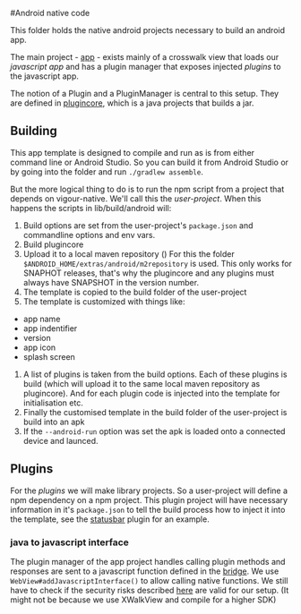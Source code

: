 #Android native code

This folder holds the native android projects necessary to build an android app.

The main project - [app](./app) - exists mainly of a crosswalk view that loads our *javascript app* and has a plugin manager that exposes injected *plugins* to the javascript app.

The notion of a Plugin and a PluginManager is central to this setup. They are defined in [plugincore](./plugincore), which is a java projects that builds a jar.

## Building

This app template is designed to compile and run as is from either command line or Android Studio. So you can build it from Android Studio or by going into the folder and run `./gradlew assemble`.

But the more logical thing to do is to run the npm script from a project that depends on vigour-native. We'll call this the *user-project*. When this happens the scripts in lib/build/android will:

1. Build options are set from the user-project's `package.json` and commandline options and env vars.
1. Build plugincore
1. Upload it to a local maven repository ()
For this the folder `$ANDROID_HOME/extras/android/m2repository` is used. This only works for SNAPHOT releases, that's why the plugincore and any plugins must always have SNAPSHOT in the version number.
1. The template is copied to the build folder of the user-project
1. The template is customized with things like:
  - app name
  - app indentifier
  - version
  - app icon
  - splash screen
1. A list of plugins is taken from the build options.
Each of these plugins is build (which will upload it to the same local maven repository as plugincore). And for each plugin code is injected into the template for initialisation etc.
1. Finally the customised template in the build folder of the user-project is build into an apk
1. If the `--android-run` option was set the apk is loaded onto a connected device and launced.

## Plugins

For the *plugins* we will make library projects. So a user-project will define a npm dependency on a npm project. This plugin project will have necessary information in it's `package.json` to tell the build process how to inject it into the template, see the [statusbar](github.com/vigour-io/vigour-native-statusBar) plugin for an example.

### java to javascript interface

The plugin manager of the app project handles calling plugin methods and responses are sent to a javascript function defined in the [bridge](../../lib/bridge). We use `WebView#addJavascriptInterface()` to allow calling native functions. We still have to check if the security risks described [here](https://labs.mwrinfosecurity.com/blog/2013/09/24/webview-addjavascriptinterface-remote-code-execution) are valid for our setup. (It might not be because we use XWalkView and compile for a higher SDK)
